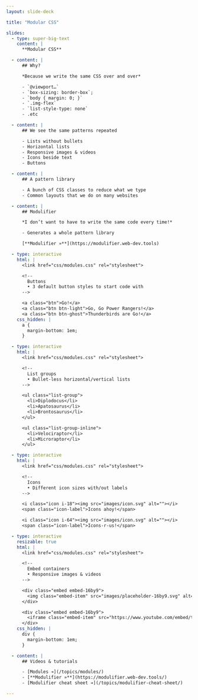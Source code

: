 ```yaml
---
layout: slide-deck

title: "Modular CSS"

slides:
  - type: super-big-text
    content: |
      **Modular CSS**

  - content: |
      ## Why?

      *Because we write the same CSS over and over*

      - `@viewport…`
      - `box-sizing: border-box`;
      - `body { margin: 0; }`
      - `.img-flex`
      - `list-style-type: none`
      - .etc

  - content: |
      ## We see the same patterns repeated

      - Lists without bullets
      - Horizontal lists
      - Responsive images & videos
      - Icons beside text
      - Buttons

  - content: |
      ## A pattern library

      - A bunch of CSS classes to reduce what we type
      - Common layouts that we do on many websites

  - content: |
      ## Modulifier

      *I don’t want to have to write the same code every time!*

      - Generates a whole pattern library

      [**Modulifier »**](https://modulifier.web-dev.tools)

  - type: interactive
    html: |
      <link href="css/modules.css" rel="stylesheet">

      <!--
        Buttons
        • 3 default button styles to start code with
      -->

      <a class="btn">Go!</a>
      <a class="btn btn-light">Go, Go Power Rangers!</a>
      <a class="btn btn-ghost">Thunderbirds are Go!</a>
    css_hidden: |
      a {
        margin-bottom: 1em;
      }

  - type: interactive
    html: |
      <link href="css/modules.css" rel="stylesheet">

      <!--
        List groups
        • Bullet-less horizontal/vertical lists
      -->

      <ul class="list-group">
        <li>Diplodocus</li>
        <li>Apatosaurus</li>
        <li>Brontosaurus</li>
      </ul>

      <ul class="list-group-inline">
        <li>Velociraptor</li>
        <li>Microraptor</li>
      </ul>

  - type: interactive
    html: |
      <link href="css/modules.css" rel="stylesheet">

      <!--
        Icons
        • Different icon sizes with/out labels
      -->

      <i class="icon i-18"><img src="images/icon.svg" alt=""></i>
      <span class="icon-label">Icons ahoy!</span>

      <i class="icon i-64"><img src="images/icon.svg" alt=""></i>
      <span class="icon-label">Icons-r-us!</span>

  - type: interactive
    resizable: true
    html: |
      <link href="css/modules.css" rel="stylesheet">

      <!--
        Embed containers
        • Responsive images & videos
      -->

      <div class="embed embed-16by9">
        <img class="embed-item" src="images/placeholder-16by9.svg" alt="">
      </div>

      <div class="embed embed-16by9">
        <iframe class="embed-item" src="https://www.youtube.com/embed/tpuhLkh358Y" frameborder="0" allowfullscreen></iframe>
      </div>
    css_hidden: |
      div {
        margin-bottom: 1em;
      }

  - content: |
      ## Videos & tutorials

      - [Modules ➔](/topics/modules/)
      - [**Modulifier »**](https://modulifier.web-dev.tools/)
      - [Modulifier cheat sheet ➔](/topics/modulifier-cheat-sheet/)

---
```


